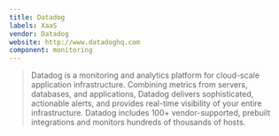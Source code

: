 ```yaml
---
title: Datadog
labels: XaaS
vendor: Datadog
website: http://www.datadoghq.com
component: monitoring
---
```

> Datadog is a monitoring and analytics platform for cloud-scale application infrastructure. Combining metrics from servers, databases, and applications, Datadog delivers sophisticated, actionable alerts, and provides real-time visibility of your entire infrastructure. Datadog includes 100+ vendor-supported, prebuilt integrations and monitors hundreds of thousands of hosts.
